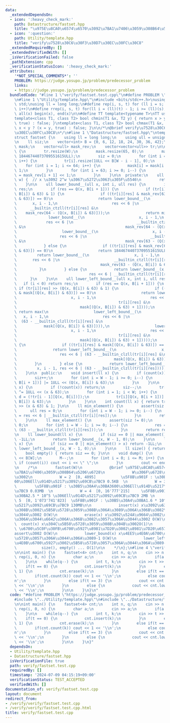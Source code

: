 ```yaml
---
data:
  _extendedDependsOn:
  - icon: ':heavy_check_mark:'
    path: Datastructure/fastset.hpp
    title: "\u975E\u8CA0\u6574\u6570\u3092\u7BA1\u7406\u3059\u308B64\u5206\u6728"
  - icon: ':question:'
    path: Utility/template.hpp
    title: "verify\u7528\u30C6\u30F3\u30D7\u30EC\u30FC\u30C8"
  _extendedRequiredBy: []
  _extendedVerifiedWith: []
  _isVerificationFailed: false
  _pathExtension: cpp
  _verificationStatusIcon: ':heavy_check_mark:'
  attributes:
    '*NOT_SPECIAL_COMMENTS*': ''
    PROBLEM: https://judge.yosupo.jp/problem/predecessor_problem
    links:
    - https://judge.yosupo.jp/problem/predecessor_problem
  bundledCode: "#line 1 \"verify/fastset.test.cpp\"\n#define PROBLEM \"https://judge.yosupo.jp/problem/predecessor_problem\"\
    \n#line 1 \"Utility/template.hpp\"\n#include <bits/stdc++.h>\nusing namespace\
    \ std;\nusing ll = long long;\n#define rep(i, s, t) for (ll i = s; i < (ll)(t);\
    \ i++)\n#define rrep(i, s, t) for(ll i = (ll)(t) - 1; i >= (ll)(s); i--)\n#define\
    \ all(x) begin(x), end(x)\n\n#define TT template<typename T>\nTT using vec = vector<T>;\n\
    template<class T1, class T2> bool chmin(T1 &x, T2 y) { return x > y ? (x = y,\
    \ true) : false; }\ntemplate<class T1, class T2> bool chmax(T1 &x, T2 y) { return\
    \ x < y ? (x = y, true) : false; }\n\n/*\n@brief verify\u7528\u30C6\u30F3\u30D7\
    \u30EC\u30FC\u30C8\n*/\n#line 1 \"Datastructure/fastset.hpp\"\ntemplate<int W>\n\
    struct fastset {\n    using ll = long long;\n    using ull = unsigned long long;\n\
    \n    ll siz;\n    vector<int> B = {0, 6, 12, 18, 24, 30, 36, 42};\n    vector<ull>\
    \ mask;\n    vector<ull> mask_rev;\n    vector<vector<ull>> tr;\n\n    fastset()\
    \ {\n        tr.resize(W);\n        mask.resize(65, 0);\n        mask_rev.resize(65,\
    \ 18446744073709551615ULL);\n        siz = 0;\n        for (int i = 0; i < W;\
    \ i++) {\n            tr[i].resize(1ULL << B[W - i - 1], 0);\n        }\n    \
    \    for (int i = 1; i <= 64; i++) {\n            mask[i] = mask[i - 1] << 1 |\
    \ 1;\n        }\n        for (int i = 63; i >= 0; i--) {\n            mask_rev[i]\
    \ = mask_rev[i + 1] << 1;\n        }\n    }\n\n  private:\n    ull Q(ull x, int\
    \ w) {  // x \u3092 2^w \u3067\u5272\u3063\u305F\u5546\n        return x >> w;\n\
    \    }\n\n    ull lower_bound__(ull x, int i, ull res) {\n        if (i < 0) return\
    \ res;\n        if (res == Q(x, B[i + 1])) {\n            if (tr[i][res] >> (Q(x,\
    \ B[i]) & 63) & 1) {\n                if ((tr[i][res] & mask_rev[63 - (Q(x, B[i])\
    \ & 63)]) == 0)\n                    return lower_bound__(\n                 \
    \       x, i - 1,\n                        res << 6 |\n                      \
    \      __builtin_ctzll(tr[i][res] &\n                                        \
    \    mask_rev[64 - (Q(x, B[i]) & 63)]));\n                return min(\n      \
    \              lower_bound__(\n                        x, i - 1,\n           \
    \             res << 6 |\n                            __builtin_ctzll(tr[i][res]\
    \ &\n                                            mask_rev[64 - (Q(x, B[i]) & 63)])),\n\
    \                    lower_bound__(\n                        x, i - 1,\n     \
    \                   res << 6 |\n                            __builtin_ctzll(tr[i][res]\
    \ &\n                                            mask_rev[63 - (Q(x, B[i]) & 63)])));\n\
    \            } else {\n                if ((tr[i][res] & mask_rev[63 - (Q(x, B[i])\
    \ & 63)]) == 0)\n                    return 18446744073709551615ULL;\n       \
    \         return lower_bound__(\n                    x, i - 1,\n             \
    \       res << 6 |\n                        __builtin_ctzll(tr[i][res] &\n   \
    \                                     mask_rev[63 - (Q(x, B[i]) & 63)]));\n  \
    \          }\n        } else {\n            return lower_bound__(x, i - 1,\n \
    \                                res << 6 | __builtin_ctzll(tr[i][res]));\n  \
    \      }\n    }\n\n    ull lower_left_bound__(ull x, int i, ull res) {\n     \
    \   if (i < 0) return res;\n        if (res == Q(x, B[i + 1])) {\n           \
    \ if (tr[i][res] >> (Q(x, B[i]) & 63) & 1) {\n                if ((tr[i][res]\
    \ & mask[(Q(x, B[i]) & 63)]) == 0)\n                    return lower_left_bound__(\n\
    \                        x, i - 1,\n                        res << 6 | (63 - __builtin_clzll(\n\
    \                                             tr[i][res] &\n                 \
    \                            mask[(Q(x, B[i]) & 63) + 1])));\n               \
    \ return max(\n                    lower_left_bound__(\n                     \
    \   x, i - 1,\n                        res << 6 |\n                          \
    \  (63 - __builtin_clzll(tr[i][res] &\n                                      \
    \            mask[(Q(x, B[i]) & 63)]))),\n                    lower_left_bound__(\n\
    \                        x, i - 1,\n                        res << 6 | (63 - __builtin_clzll(\n\
    \                                             tr[i][res] &\n                 \
    \                            mask[(Q(x, B[i]) & 63) + 1]))));\n            } else\
    \ {\n                if ((tr[i][res] & mask[(Q(x, B[i]) & 63)]) == 0) return 0ULL;\n\
    \                return lower_left_bound__(\n                    x, i - 1,\n \
    \                   res << 6 | (63 - __builtin_clzll(tr[i][res] &\n          \
    \                                           mask[(Q(x, B[i]) & 63)])));\n    \
    \        }\n        } else {\n            return lower_left_bound__(\n       \
    \         x, i - 1, res << 6 | (63 - __builtin_clzll(tr[i][res])));\n        }\n\
    \    }\n\n  public:\n    void insert(ll x) {\n        if (count(x)) return;\n\
    \        siz++;\n        for (int i = W - 1; i >= 0; i--) {\n            tr[i][Q(x,\
    \ B[i + 1])] |= 1ULL << (Q(x, B[i]) & 63);\n        }\n    }\n\n    void erase(ll\
    \ x) {\n        if (!count(x)) return;\n        siz--;\n        tr[0][Q(x, 6)]\
    \ ^= 1ULL << (x & 63);\n        for (int i = 1; i < W; i++) {\n            ull\
    \ d = (!tr[i - 1][Q(x, B[i])]);\n            tr[i][Q(x, B[i + 1])] ^= d << (Q(x,\
    \ B[i]) & 63);\n        }\n    }\n\n    int count(ll x) { return tr[0][Q(x, 6)]\
    \ >> (x & 63) & 1; }\n\n    ll min_element() {\n        assert(siz != 0);\n  \
    \      ull res = 0;\n        for (int i = W - 1; i >= 0; i--) {\n            res\
    \ = res << 6 | __builtin_ctzll(tr[i][res]);\n        }\n        return res;\n\
    \    }\n\n    ll max_element() {\n        assert(siz != 0);\n        ull res =\
    \ 0;\n        for (int i = W - 1; i >= 0; i--) {\n            res = res << 6 |\
    \ (63 - __builtin_clzll(tr[i][res]));\n        }\n        return res;\n    }\n\
    \n    ll lower_bound(ll x) {\n        if (siz == 0 || max_element() < x) return\
    \ -1LL;\n        return lower_bound__(x, W - 1, 0);\n    }\n\n    ll lower_left_bound(ll\
    \ x) {\n        if (siz == 0 || min_element() > x) return -1LL;\n        return\
    \ lower_left_bound__(x, W - 1, 0);\n    }\n\n    ll size() { return siz; }\n\n\
    \    bool empty() { return siz == 0; }\n\n    void dump() {\n        ll M = 1LL\
    \ << B[W];\n        M--;\n        for (int i = 0; i <= M; i++) {\n           \
    \ if (count(i)) cout << i << \" \";\n        }\n        cout << endl;\n    }\n\
    \n    /*\n        fastset(W)\n            @brief \u975E\u8CA0\u6574\u6570\u3092\
    \u7BA1\u7406\u3059\u308B64\u5206\u6728\n            W\u306F\u6728\u306E\u9AD8\u3055\
    \u3002\n            W = 2  [0, 4095]           \u5F8B\u901F : \u30B5\u30A4\u30BA\
    60\u306Ell\u914D\u5217\u3092\u69CB\u7BC9 0.5KB  \n            W = 3  [0, 262'143]\
    \        \u5F8B\u901F : \u30B5\u30A4\u30BA3600\u306Ell\u914D\u5217\u3092\u69CB\
    \u7BC9 0.03MB  \n            W = 4  [0, 16'777'215]     \u5F8B\u901F : \u30B5\u30A4\
    \u30BA2.5 * 10^5 \u306Ell\u914D\u5217\u3092\u69CB\u7BC9 2MB \n            W =\
    \ 5  [0, 1'073'741'823]  \u5F8B\u901F : \u30B5\u30A4\u30BA1.6 * 10^7 \u306Ell\u914D\
    \u5217\u3092\u69CB\u7BC9 130MB\n\n            insert(x) x\u3092\u633F\u5165\u3059\
    \u308B\u3002\u5B58\u5728\u3059\u308B\u306A\u3089\u306A\u306B\u3082\u3057\u306A\
    \u3044\u3002 O(W)\n            erase(x) x\u3092\u524A\u9664\u3002\u5B58\u5728\u3057\
    \u306A\u3044\u6642\u306A\u306B\u3082\u3057\u306A\u3044\u3002 O(W)\n          \
    \  count(x) x\u304C\u5B58\u5728\u3059\u308B\u304B\u3002O(1)\n            min_element()/max_element()\
    \ \u6700\u5C0F\u30FB\u6700\u5927\u8981\u7D20\u3002\u8981\u7D20\u65700\u306A\u3089\
    assert\u3002 O(W)\n            lower_bound(x) x\u4EE5\u4E0A\u6700\u5C0F\u3002\u5B58\
    \u5728\u3057\u306A\u3044\u306A\u3089-1 O(W)\n            lower_left_bound(x) x\u4EE5\
    \u4E0B\u6700\u5927\u3002\u5B58\u5728\u3057\u306A\u3044\u306A\u3089-1. O(W)\n \
    \           size(), empty() ... O(1)\n\n    */\n};\n#line 4 \"verify/fastset.test.cpp\"\
    \n\nint main() {\n    fastset<4> cnt;\n    int n, q;\n    cin >> n >> q;\n   \
    \ rep(i, 0, n) {\n        char a;\n        cin >> a;\n        if(a == '1') cnt.insert(i);\n\
    \    }\n\n    while(q--) {\n        int t, k;\n        cin >> t >> k;\n\n    \
    \    if(t == 0) {\n            cnt.insert(k);\n        }\n        else if(t ==\
    \ 1) {\n            cnt.erase(k);\n        }\n        else if(t == 2) {\n    \
    \        if(cnt.count(k)) cout << 1 << '\\n';\n            else cout << 0 << '\\\
    n';\n        }\n        else if(t == 3) {\n            cout << cnt.lower_bound(k)\
    \ << '\\n';\n        }\n        else {\n            cout << cnt.lower_left_bound(k)\
    \ << '\\n';\n        }\n\n    }\n}\n"
  code: "#define PROBLEM \"https://judge.yosupo.jp/problem/predecessor_problem\"\n\
    #include \"../Utility/template.hpp\"\n#include \"../Datastructure/fastset.hpp\"\
    \n\nint main() {\n    fastset<4> cnt;\n    int n, q;\n    cin >> n >> q;\n   \
    \ rep(i, 0, n) {\n        char a;\n        cin >> a;\n        if(a == '1') cnt.insert(i);\n\
    \    }\n\n    while(q--) {\n        int t, k;\n        cin >> t >> k;\n\n    \
    \    if(t == 0) {\n            cnt.insert(k);\n        }\n        else if(t ==\
    \ 1) {\n            cnt.erase(k);\n        }\n        else if(t == 2) {\n    \
    \        if(cnt.count(k)) cout << 1 << '\\n';\n            else cout << 0 << '\\\
    n';\n        }\n        else if(t == 3) {\n            cout << cnt.lower_bound(k)\
    \ << '\\n';\n        }\n        else {\n            cout << cnt.lower_left_bound(k)\
    \ << '\\n';\n        }\n\n    }\n}"
  dependsOn:
  - Utility/template.hpp
  - Datastructure/fastset.hpp
  isVerificationFile: true
  path: verify/fastset.test.cpp
  requiredBy: []
  timestamp: '2024-07-09 04:15:19+09:00'
  verificationStatus: TEST_ACCEPTED
  verifiedWith: []
documentation_of: verify/fastset.test.cpp
layout: document
redirect_from:
- /verify/verify/fastset.test.cpp
- /verify/verify/fastset.test.cpp.html
title: verify/fastset.test.cpp
---
```

